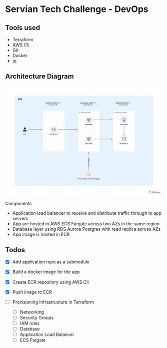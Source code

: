 # Servian Tech Challenge - DevOps

## Tools used
- Terraform
- AWS Cli
- Git
- Docker
- jq

## Architecture Diagram
![diagram](./files/diagram.png)

Components
- Application load balancer to receive and distribute traffic through to app servers
- App are hosted in AWS ECS Fargate across two AZs in the same region
- Database layer using RDS Aurora Postgres with read replica across AZs
- App image is hosted in ECR

##  Todos
- [x] Add application repo as a submodule 
- [x] Build a docker image for the app
- [x] Create ECR repository using AWS Cli
- [x] Push image to ECR

- [ ] Provisioning Infrastructure in Terraform
  - [ ] Networking
  - [ ] Security Groups
  - [ ] IAM roles
  - [ ] Database
  - [ ] Application Load Balancer
  - [ ] ECS Fargate